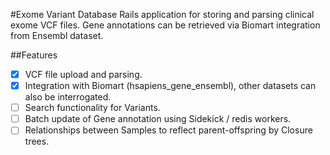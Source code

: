 #Exome Variant Database
Rails application for storing and parsing clinical exome VCF files.
Gene annotations can be retrieved via Biomart integration from Ensembl dataset.

##Features

- [x] VCF file upload and parsing.
- [x] Integration with Biomart (hsapiens_gene_ensembl), other datasets can also be interrogated.
- [ ] Search functionality for Variants.
- [ ] Batch update of Gene annotation using Sidekick / redis workers.
- [ ] Relationships between Samples to reflect parent-offspring by Closure trees.
